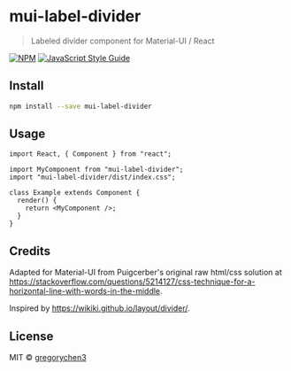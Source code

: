 # mui-label-divider

> Labeled divider component for Material-UI / React

[![NPM](https://img.shields.io/npm/v/mui-label-divider.svg)](https://www.npmjs.com/package/mui-label-divider) [![JavaScript Style Guide](https://img.shields.io/badge/code_style-standard-brightgreen.svg)](https://standardjs.com)

## Install

```bash
npm install --save mui-label-divider
```

## Usage

```tsx
import React, { Component } from "react";

import MyComponent from "mui-label-divider";
import "mui-label-divider/dist/index.css";

class Example extends Component {
  render() {
    return <MyComponent />;
  }
}
```

## Credits

Adapted for Material-UI from Puigcerber's original raw html/css solution at https://stackoverflow.com/questions/5214127/css-technique-for-a-horizontal-line-with-words-in-the-middle.

Inspired by https://wikiki.github.io/layout/divider/.

## License

MIT © [gregorychen3](https://github.com/gregorychen3)
